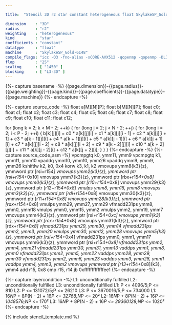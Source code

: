 ```yaml
---

title:  "Stencil 3D r2 star constant heterogeneous float SkylakeSP_Gold-6148"

dimension    : "3D"
radius       : "r2"
weighting    : "heterogeneous"
kind         : "star"
coefficients : "constant"
datatype     : "float"
machine      : "SkylakeSP_Gold-6148"
compile_flags: "icc -O3 -fno-alias -xCORE-AVX512 -qopenmp -qopenmp -DLIKWID_PERFMON -Ilikwid-4.3.3/include -Llikwid-4.3.3/lib -Iheaders/dummy.c stencil_compilable.c -o stencil -llikwid"
flop         : "25"
scaling      : [ "1450" ]
blocking     : [ "L3-3D" ]
---
```


{%- capture basename -%}
{{page.dimension}}-{{page.radius}}-{{page.weighting}}-{{page.kind}}-{{page.coefficients}}-{{page.datatype}}-{{page.machine}}
{%- endcapture -%}

{%- capture source_code -%}
float a[M][N][P];
float b[M][N][P];
float c0;
float c1;
float c2;
float c3;
float c4;
float c5;
float c6;
float c7;
float c8;
float c9;
float c10;
float c11;
float c12;

for (long k = 2; k < M - 2; ++k) {
  for (long j = 2; j < N - 2; ++j) {
    for (long i = 2; i < P - 2; ++i) {
      b[k][j][i] = c0 * a[k][j][i] + c1 * a[k][j][i - 1] +
                   c2 * a[k][j][i + 1] + c3 * a[k - 1][j][i] +
                   c4 * a[k + 1][j][i] + c5 * a[k][j - 1][i] +
                   c6 * a[k][j + 1][i] + c7 * a[k][j][i - 2] +
                   c8 * a[k][j][i + 2] + c9 * a[k - 2][j][i] +
                   c10 * a[k + 2][j][i] + c11 * a[k][j - 2][i] +
                   c12 * a[k][j + 2][i];
    }
  }
}
{%- endcapture -%}
{%- capture source_code_asm -%}
vpcmpgtq k0, ymm11, ymm9
vpcmpgtq k1, ymm11, ymm10
vpaddq ymm10, ymm10, ymm26
vpaddq ymm9, ymm9, ymm26
kshiftlw k2, k0, 0x4
korw k3, k1, k2
vmovups ymm8{k3}{z}, ymmword ptr [rsi+r15*4]
vmovups ymm2{k3}{z}, ymmword ptr [rsi+r15*4+0x10]
vmovups ymm7{k3}{z}, ymmword ptr [rbx+r15*4+0x8]
vmovups ymm0{k3}{z}, ymmword ptr [r10+r15*4+0x8]
vmovups ymm29{k3}{z}, ymmword ptr [r12+r15*4+0x8]
vmulps ymm8, ymm16, ymm8
vmovups ymm3{k3}{z}, ymmword ptr [rdi+r15*4+0x8]
vmovups ymm30{k3}{z}, ymmword ptr [r11+r15*4+0x8]
vmovups ymm28{k3}{z}, ymmword ptr [rax+r15*4+0x8]
vmulps ymm29, ymm27, ymm29
vfmadd231ps ymm8, ymm0, ymm18
vmulps ymm0, ymm15, ymm2
vmulps ymm2, ymm19, ymm7
vmovups ymm4{k3}{z}, ymmword ptr [rsi+r15*4+0xc]
vmovups ymm1{k3}{z}, ymmword ptr [rcx+r15*4+0x8]
vmovups ymm31{k3}{z}, ymmword ptr [rdx+r15*4+0x8]
vfmadd231ps ymm29, ymm30, ymm14
vfmadd231ps ymm2, ymm3, ymm20
vmulps ymm30, ymm12, ymm28
vmovups ymm5{k3}{z}, ymmword ptr [rsi+r15*4+0x4]
vfmadd231ps ymm0, ymm1, ymm17
vmovups ymm6{k3}{z}, ymmword ptr [rsi+r15*4+0x8]
vfmadd231ps ymm2, ymm4, ymm21
vfmadd231ps ymm30, ymm31, ymm13
vaddps ymm1, ymm8, ymm0
vfmadd231ps ymm2, ymm5, ymm22
vaddps ymm28, ymm29, ymm30
vfmadd231ps ymm2, ymm6, ymm23
vaddps ymm3, ymm28, ymm1
vaddps ymm4, ymm3, ymm2
vmovups ymmword ptr [r13+r15*4+0x8]{k3}, ymm4
add r15, 0x8
cmp r15, r14
jb 0xfffffffffffffee1
{%- endcapture -%}

{%- capture layercondition -%}
L1: unconditionally fulfilled
L2: unconditionally fulfilled
L3: unconditionally fulfilled
L1: P <= 4096/5;P <= 810
L2: P <= 131072/5;P <= 26210
L3: P <= 3670016/5;P <= 734000
L1: 16*N*P + 8*P*(N - 2) + 16*P <= 32768;N*P <= 20²
L2: 16*N*P + 8*P*(N - 2) + 16*P <= 1048576;N*P <= 170²
L3: 16*N*P + 8*P*(N - 2) + 16*P <= 29360128;N*P <= 1020²
{%- endcapture -%}

{% include stencil_template.md %}

